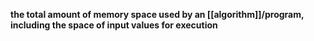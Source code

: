 **the total amount of memory space used by an [[algorithm]]/program, including the space of input values for execution**
